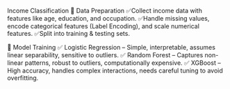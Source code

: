Income Classification
🔹 Data Preparation
✅Collect income data with features like age, education, and occupation.
✅Handle missing values, encode categorical features (Label Encoding), and scale numerical features.
✅Split into training & testing sets.

🔹 Model Training
✅ Logistic Regression – Simple, interpretable, assumes linear separability, sensitive to outliers.
✅ Random Forest – Captures non-linear patterns, robust to outliers, computationally expensive.
✅ XGBoost – High accuracy, handles complex interactions, needs careful tuning to avoid overfitting.
